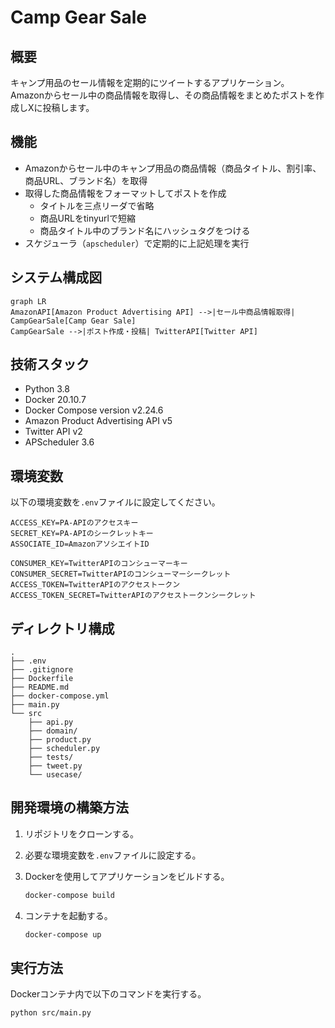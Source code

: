 # Camp Gear Sale

## 概要

キャンプ用品のセール情報を定期的にツイートするアプリケーション。
Amazonからセール中の商品情報を取得し、その商品情報をまとめたポストを作成しXに投稿します。

## 機能

- Amazonからセール中のキャンプ用品の商品情報（商品タイトル、割引率、商品URL、ブランド名）を取得
- 取得した商品情報をフォーマットしてポストを作成
  - タイトルを三点リーダで省略
  - 商品URLをtinyurlで短縮
  - 商品タイトル中のブランド名にハッシュタグをつける
- スケジューラ（`apscheduler`）で定期的に上記処理を実行

## システム構成図

```mermaid
graph LR
AmazonAPI[Amazon Product Advertising API] -->|セール中商品情報取得| CampGearSale[Camp Gear Sale]
CampGearSale -->|ポスト作成・投稿| TwitterAPI[Twitter API]
```

## 技術スタック

- Python 3.8
- Docker 20.10.7
- Docker Compose version v2.24.6
- Amazon Product Advertising API v5
- Twitter API v2
- APScheduler 3.6

## 環境変数

以下の環境変数を`.env`ファイルに設定してください。

```env
ACCESS_KEY=PA-APIのアクセスキー
SECRET_KEY=PA-APIのシークレットキー
ASSOCIATE_ID=AmazonアソシエイトID

CONSUMER_KEY=TwitterAPIのコンシューマーキー
CONSUMER_SECRET=TwitterAPIのコンシューマーシークレット
ACCESS_TOKEN=TwitterAPIのアクセストークン
ACCESS_TOKEN_SECRET=TwitterAPIのアクセストークンシークレット
```

## ディレクトリ構成

```tree
.
├── .env
├── .gitignore
├── Dockerfile
├── README.md
├── docker-compose.yml
├── main.py
└── src
    ├── api.py
    ├── domain/
    ├── product.py
    ├── scheduler.py
    ├── tests/
    ├── tweet.py
    └── usecase/
```

## 開発環境の構築方法

1. リポジトリをクローンする。
2. 必要な環境変数を`.env`ファイルに設定する。
3. Dockerを使用してアプリケーションをビルドする。

    ```bash
    docker-compose build
    ```

4. コンテナを起動する。

    ```bash
    docker-compose up
    ```

## 実行方法

Dockerコンテナ内で以下のコマンドを実行する。

```bash
python src/main.py
```

